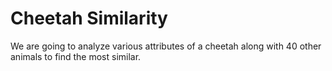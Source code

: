# Cheetah Similarity
We are going to analyze various attributes of a cheetah along with 40 other animals to find the most similar.

